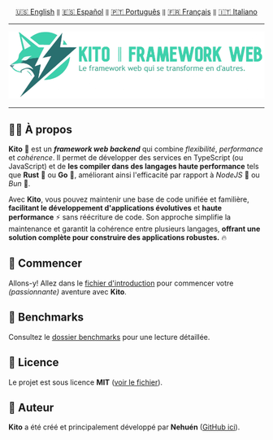 <div align="center">

[🇺🇸 English](../../README.md) `‖` [🇪🇸 Español](../español/README.md) `‖` [🇵🇹 Português](../portugues/README.md) `‖` [🇫🇷 Français](../francais/README.md) `‖` [🇮🇹 Italiano](../italiano/README.md)

<hr />

<img src="../../public/static/banners/kito_banner_fr.png" alt="Kito Banner" />

<hr />

</div>

## 👋🏼 À propos

**Kito** 🦊 est un **_framework web backend_** qui combine _flexibilité_, _performance_ et _cohérence_. Il permet de développer des services en TypeScript (ou JavaScript) et de **les compiler dans des langages haute performance** tels que **Rust** 🦀 ou **Go** 🐹, améliorant ainsi l'efficacité par rapport à _NodeJS_ 🐢 ou _Bun_ 🍙.

Avec **Kito**, vous pouvez maintenir une base de code unifiée et familière, **facilitant le développement d'applications évolutives** et **haute performance** ⚡ sans réécriture de code. Son approche simplifie la maintenance et garantit la cohérence entre plusieurs langages, **offrant une solution complète pour construire des applications robustes.** 🔥

## 🚀 Commencer

Allons-y! Allez dans le [fichier d'introduction](docs/INTRODUCTION.md) pour commencer votre _(passionnante)_ aventure avec **Kito**.

## 👀 Benchmarks

Consultez le [dossier benchmarks](/benchmarks) pour une lecture détaillée.

## 📄 Licence

Le projet est sous licence **MIT** ([voir le fichier](./LICENSE)).

## 👤 Auteur

**Kito** a été créé et principalement développé par **Nehuén** ([GitHub ici](https://github.com/nehu3n)).
